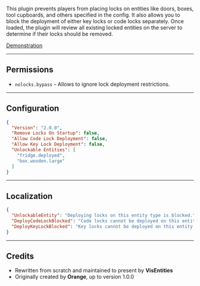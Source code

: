 This plugin prevents players from placing locks on entities like doors, boxes, tool cupboards, and others specified in the config. It also allows you to block the deployment of either key locks or code locks separately. Once loaded, the plugin will review all existing locked entities on the server to determine if their locks should be removed.

[Demonstration](https://youtu.be/TfwtpbyXm5M)

-----------------

## Permissions
- `nolocks.bypass` - Allows to ignore lock deployment restrictions.

---------------

## Configuration

```json
{
  "Version": "2.0.0",
  "Remove Locks On Startup": false,
  "Allow Code Lock Deployment": false,
  "Allow Key Lock Deployment": false,
  "Unlockable Entities": [
    "fridge.deployed",
    "box.wooden.large"
  ]
}
```

-----------------------

## Localization

```json
{
  "UnlockableEntity": "Deploying locks on this entity type is blocked.",
  "DeployCodeLockBlocked": "Code locks cannot be deployed on this entity.",
  "DeployKeyLockBlocked": "Key locks cannot be deployed on this entity."
}
```

---------------


## Credits

 * Rewritten from scratch and maintained to present by **VisEntities**
 * Originally created by **Orange**, up to version 1.0.0